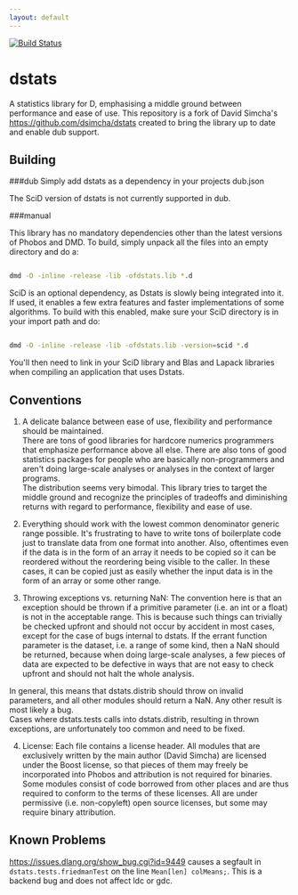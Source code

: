 ```yaml
---
layout: default
---
```


[![Build Status](https://travis-ci.org/DlangScience/dstats.svg?branch=master)](https://travis-ci.org/DlangScience/dstats)

dstats
======

A statistics library for D, emphasising a middle ground between performance and ease 
of use. This repository is a fork of David Simcha's https://github.com/dsimcha/dstats
created to bring the library up to date and enable dub support.


Building
--------

###dub
Simply add dstats as a dependency in your projects dub.json

The SciD version of dstats is not currently supported in dub.

###manual

This library has no mandatory dependencies other than the latest versions of Phobos 
and DMD.
To build, simply unpack all the files into an empty directory and do a:

```sh

dmd -O -inline -release -lib -ofdstats.lib *.d
```

SciD is an optional dependency, as Dstats is slowly being integrated into it.
If used, it enables a few extra features and faster implementations of some 
algorithms.
To build with this enabled, make sure your SciD directory is in your import path and 
do:

```sh

dmd -O -inline -release -lib -ofdstats.lib -version=scid *.d
```

You'll then need to link in your SciD library and Blas and Lapack libraries when 
compiling
an application that uses Dstats.

Conventions
-----------

1.  A delicate balance between ease of use, flexibility and performance should be maintained.  
There are tons of good libraries for hardcore numerics programmers that emphasize performance above 
all else.  There are also tons of good statistics packages for people who are basically 
non-programmers and aren't doing large-scale analyses or analyses in the context of larger programs.  
The distribution seems very bimodal.  This library tries to target the middle ground and recognize
the principles of tradeoffs and diminishing returns with regard to performance, flexibility 
and ease of use.

2.  Everything should work with the lowest common denominator generic range possible.  It's 
frustrating to have to write tons of boilerplate code just to translate data from one format into 
another.  Also, oftentimes even if the data is in the form of an array it needs to be copied so it 
can be reordered without the reordering being visible to the caller.  In these cases, it can be 
copied just as easily whether the input data is in the form of an array or some other range.

3.  Throwing exceptions vs. returning NaN:  The convention here is that an exception should be
thrown if a primitive parameter (i.e. an int or a float) is not in the acceptable range.  This is
because such things can trivially be checked upfront and should not occur by accident in most cases,
except for the case of bugs internal to dstats.  If the errant function parameter is the dataset, 
i.e. a range of some kind, then a NaN should be returned, because when doing large-scale analyses, 
a few pieces of data are expected to be defective in ways that are not easy to check upfront and 
should not halt the whole analysis.

In general, this means that dstats.distrib should throw on invalid parameters,
and all other modules should return a NaN.  Any other result is most likely a bug.  
Cases where dstats.tests calls into dstats.distrib, resulting in thrown exceptions, are 
unfortunately too common and need to be fixed.

4.  License:  Each file contains a license header.  All modules that are exclusively written by
the main author (David Simcha) are licensed under the Boost license, so that pieces of them may
freely be incorporated into Phobos and attribution is not required for binaries.  Some modules
consist of code borrowed from other places and are thus required to conform to the terms of these
licenses.  All are under permissive (i.e. non-copyleft) open source licenses, but some may require 
binary attribution.  

Known Problems
--------------

https://issues.dlang.org/show_bug.cgi?id=9449 causes a segfault in ```dstats.tests.friedmanTest``` on the line ```Mean[len] colMeans;```. This is a backend bug and does not affect ldc or gdc.

